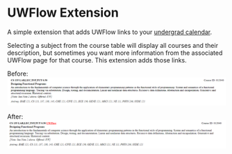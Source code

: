 # UWFlow Extension

A simple extension that adds UWFlow links to your [undergrad calendar](https://ugradcalendar.uwaterloo.ca/page/Course-Descriptions-Index).

Selecting a subject from the course table will display all courses and their description, but sometimes you want more information from the associated 
UWFlow page for that course. This extension adds those links.

Before:
![](./before.png)

After:
![](./after.png)
